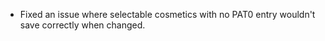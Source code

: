 - Fixed an issue where selectable cosmetics with no PAT0 entry wouldn't save correctly when changed.